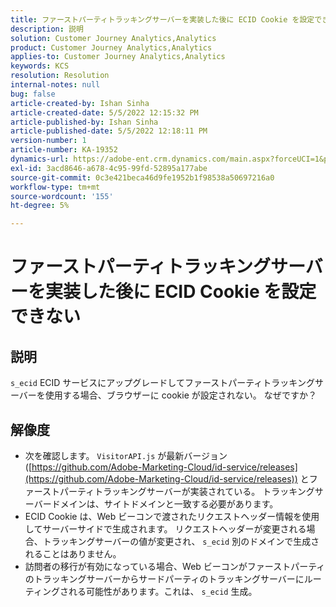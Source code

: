 ```yaml
---
title: ファーストパーティトラッキングサーバーを実装した後に ECID Cookie を設定できない
description: 説明
solution: Customer Journey Analytics,Analytics
product: Customer Journey Analytics,Analytics
applies-to: Customer Journey Analytics,Analytics
keywords: KCS
resolution: Resolution
internal-notes: null
bug: false
article-created-by: Ishan Sinha
article-created-date: 5/5/2022 12:15:32 PM
article-published-by: Ishan Sinha
article-published-date: 5/5/2022 12:18:11 PM
version-number: 1
article-number: KA-19352
dynamics-url: https://adobe-ent.crm.dynamics.com/main.aspx?forceUCI=1&pagetype=entityrecord&etn=knowledgearticle&id=6441c40a-6dcc-ec11-a7b5-6045bd00db25
exl-id: 3acd8646-a678-4c95-99fd-52895a177abe
source-git-commit: 0c3e421beca46d9fe1952b1f98538a50697216a0
workflow-type: tm+mt
source-wordcount: '155'
ht-degree: 5%

---
```


# ファーストパーティトラッキングサーバーを実装した後に ECID Cookie を設定できない

## 説明

`s_ecid` ECID サービスにアップグレードしてファーストパーティトラッキングサーバーを使用する場合、ブラウザーに cookie が設定されない。 なぜですか？

## 解像度


- 次を確認します。 `VisitorAPI.js` が最新バージョン ([https://github.com/Adobe-Marketing-Cloud/id-service/releases](https://github.com/Adobe-Marketing-Cloud/id-service/releases)) とファーストパーティトラッキングサーバーが実装されている。 トラッキングサーバードメインは、サイトドメインと一致する必要があります。
- ECID Cookie は、Web ビーコンで渡されたリクエストヘッダー情報を使用してサーバーサイドで生成されます。 リクエストヘッダーが変更される場合、トラッキングサーバーの値が変更され、 `s_ecid` 別のドメインで生成されることはありません。
- 訪問者の移行が有効になっている場合、Web ビーコンがファーストパーティのトラッキングサーバーからサードパーティのトラッキングサーバーにルーティングされる可能性があります。これは、 `s_ecid` 生成。
